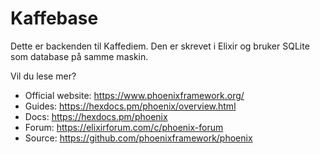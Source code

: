 # Kaffebase

Dette er backenden til Kaffediem. Den er skrevet i Elixir og bruker SQLite som database på samme maskin.

Vil du lese mer?

- Official website: https://www.phoenixframework.org/
- Guides: https://hexdocs.pm/phoenix/overview.html
- Docs: https://hexdocs.pm/phoenix
- Forum: https://elixirforum.com/c/phoenix-forum
- Source: https://github.com/phoenixframework/phoenix
